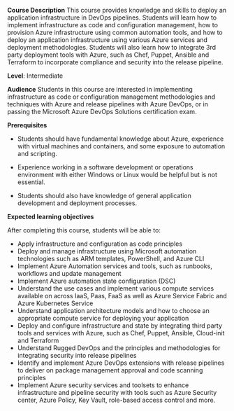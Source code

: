 **Course Description**
This course provides knowledge and skills to deploy an application infrastructure in DevOps pipelines. Students will learn how to implement infrastructure as code and configuration management, how to provision Azure infrastructure using common automation tools, and how to deploy an application infrastructure using various Azure services and deployment methodologies. Students will also learn how to integrate 3rd party deployment tools with Azure, such as Chef, Puppet, Ansible and Terraform to incorporate compliance and security into the release pipeline.

**Level**: Intermediate

**Audience**
Students in this course are interested in implementing infrastructure as code or configuration management methodologies and techniques with Azure and release pipelines with Azure DevOps, or in passing the Microsoft Azure DevOps Solutions certification exam. 

**Prerequisites**

* Students should  have fundamental knowledge about Azure, experience with virtual machines and containers, and some exposure to automation and scripting.

* Experience working in a software development or operations environment with either Windows or Linux would be helpful but is not essential. 

* Students should also have knowledge of general application development and deployment processes.

**Expected learning objectives**

After completing this course, students will be able to:
* Apply infrastructure and configuration as code principles
* Deploy and manage infrastructure using Microsoft automation technologies such as ARM templates, PowerShell, and Azure CLI
* Implement Azure Automation services and tools, such as runbooks, workflows and update management
* Implement Azure automation state configuration (DSC)
* Understand the use cases and implement various compute services available on across IaaS, Paas, FaaS as well as Azure Service Fabric and Azure Kubernetes Service
* Understand application architecture models and how to choose an appropriate compute service for deploying your application
* Deploy and configure infrastructure and state by integrating third party tools and services with Azure, such as Chef, Puppet, Ansible, Cloud-init and Terraform
* Understand Rugged DevOps and the principles and methodologies for integrating security into release pipelines
* Identify and implement Azure DevOps extensions with release pipelines to deliver on package management approval and code scanning principles
* Implement Azure security services and toolsets to enhance infrastructure and pipeline security with tools such as Azure Security center, Azure Policy, Key Vault, role-based access control and more.
